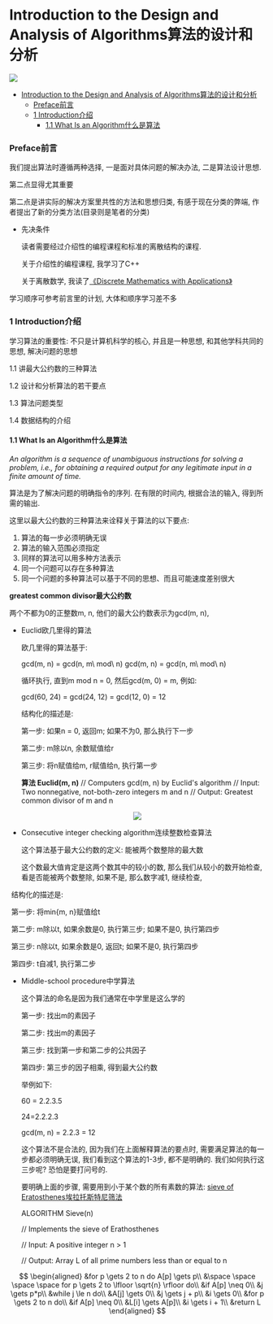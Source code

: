 # Introduction to the Design and Analysis of Algorithms算法的设计和分析

![](https://img1.doubanio.com/view/subject/l/public/s6944177.jpg)

<!-- TOC -->

- [Introduction to the Design and Analysis of Algorithms算法的设计和分析](#introduction-to-the-design-and-analysis-of-algorithms算法的设计和分析)
    - [Preface前言](#preface前言)
    - [1 Introduction介绍](#1-introduction介绍)
      - [1.1 What Is an Algorithm什么是算法](#11-what-is-an-algorithm什么是算法)

<!-- /TOC -->

### Preface前言

我们提出算法时遵循两种选择, 一是面对具体问题的解决办法, 二是算法设计思想.

第二点显得尤其重要

第二点是讲实际的解决方案里共性的方法和思想归类, 有感于现在分类的弊端, 作者提出了新的分类方法(目录则是笔者的分类)

- 先决条件

  读者需要经过介绍性的编程课程和标准的离散结构的课程. 
  
  关于介绍性的编程课程, 我学习了C++
  
  关于离散数学, 我读了[《Discrete Mathematics with Applications》](https://book.douban.com/subject/5495234/)

学习顺序可参考前言里的计划, 大体和顺序学习差不多

### 1 Introduction介绍

学习算法的重要性: 不只是计算机科学的核心, 并且是一种思想, 和其他学科共同的思想, 解决问题的思想

1.1 讲最大公约数的三种算法

1.2 设计和分析算法的若干要点

1.3 算法问题类型

1.4 数据结构的介绍

#### 1.1 What Is an Algorithm什么是算法

*An algorithm is a sequence of unambiguous instructions for solving a problem, i.e., for obtaining a required output for any legitimate input in a finite amount of time.*

算法是为了解决问题的明确指令的序列. 在有限的时间内, 根据合法的输入, 得到所需的输出.

这里以最大公约数的三种算法来诠释关于算法的以下要点:

1. 算法的每一步必须明确无误
2. 算法的输入范围必须指定
3. 同样的算法可以用多种方法表示
4. 同一个问题可以存在多种算法
5. 同一个问题的多种算法可以基于不同的思想、而且可能速度差别很大

**greatest common divisor最大公约数**

两个不都为0的正整数m, n, 他们的最大公约数表示为gcd(m, n), 

- Euclid欧几里得的算法

  欧几里得的算法基于:

  gcd(m, n) = gcd(n, m\ mod\ n)
  gcd(m, n) = gcd(n, m\ mod\ n)

  循环执行, 直到m mod n = 0, 然后gcd(m, 0) = m, 例如:

  gcd(60, 24) = gcd(24, 12) = gcd(12, 0) = 12

  结构化的描述是:

  第一步: 如果n = 0, 返回m; 如果不为0, 那么执行下一步

  第二步:  m除以n, 余数赋值给r

  第三步: 将n赋值给m, r赋值给n, 执行第一步

  **算法 Euclid(m, n)**
  // Computers gcd(m, n) by Euclid's algorithm
  // Input: Two nonnegative, not-both-zero integers m and n
  // Output: Greatest common divisor of m and n

<!-- $$
\begin{aligned}
&while\ n \neq 0\ do\\
&\space \space \space \space r \gets m\ mod\ n\\
&\space \space \space \space m \gets n\\
&\space \space \space \space n \gets r\\
&return\ m
\end{aligned}
$$ --> 

<div align="center"><img style="background: white;" src="https://render.githubusercontent.com/render/math?math=%5Cbegin%7Baligned%7D%0A%26while%5C%20n%20%5Cneq%200%5C%20do%5C%5C%0A%26%5Cspace%20%5Cspace%20%5Cspace%20%5Cspace%20r%20%5Cgets%20m%5C%20mod%5C%20n%5C%5C%0A%26%5Cspace%20%5Cspace%20%5Cspace%20%5Cspace%20m%20%5Cgets%20n%5C%5C%0A%26%5Cspace%20%5Cspace%20%5Cspace%20%5Cspace%20n%20%5Cgets%20r%5C%5C%0A%26return%5C%20m%0A%5Cend%7Baligned%7D"></div> 



- Consecutive integer checking algorithm连续整数检查算法

  这个算法基于最大公约数的定义: 能被两个数整除的最大数

  这个数最大值肯定是这两个数其中的较小的数, 那么我们从较小的数开始检查, 看是否能被两个数整除, 如果不是, 那么数字减1, 继续检查,



​		结构化的描述是:

​		第一步: 将min{m, n}赋值给t

​		第二步: m除以t, 如果余数是0, 执行第三步; 如果不是0, 执行第四步

​		第三步: n除以t, 如果余数是0, 返回t; 如果不是0, 执行第四步

​		第四步: t自减1, 执行第二步

- Middle-school procedure中学算法

  这个算法的命名是因为我们通常在中学里是这么学的

  第一步: 找出m的素因子

  第二步: 找出m的素因子

  第三步: 找到第一步和第二步的公共因子

  第四步: 第三步的因子相乘, 得到最大公约数

  举例如下:

  60 = 2.2.3.5

  24=2.2.2.3

  gcd(m, n) = 2.2.3 = 12

  这个算法不是合法的, 因为我们在上面解释算法的要点时, 需要满足算法的每一步都必须明确无误, 我们看到这个算法的1-3步, 都不是明确的. 我们如何执行这三步呢? 恐怕是要打问号的.

  要明确上面的步骤, 需要用到小于某个数的所有素数的算法: [sieve of Eratosthenes埃拉托斯特尼筛法](https://zh.wikipedia.org/wiki/%E5%9F%83%E6%8B%89%E6%89%98%E6%96%AF%E7%89%B9%E5%B0%BC%E7%AD%9B%E6%B3%95)

  ALGORITHM Sieve(n)

  // Implements the sieve of Erathosthenes

  // Input: A positive integer n > 1

  // Output: Array L of  all prime numbers less than or equal to n

$$
\begin{aligned}
&for p \gets 2 to n do A[p] \gets p\\
&\space \space \space \space for p \gets 2 to \lfloor \sqrt{n} \rfloor do\\
&if A[p] \neq 0\\
&j \gets p*p\\
&while j \le n do\\
&A[j] \gets 0\\
&j \gets j + p\\
&i \gets 0\\
&for p \gets 2 to n do\\
&if A[p] \neq 0\\
&L[i] \gets A[p]\\
&i \gets i + 1\\
&return L
\end{aligned}
$$

